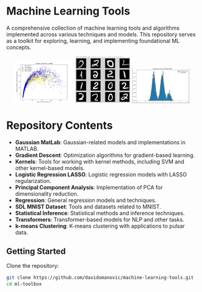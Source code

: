 # Machine Learning Tools

A comprehensive collection of machine learning tools and algorithms implemented across various techniques and models. This repository serves as a toolkit for exploring, learning, and implementing foundational ML concepts.

<p align="center">
  <img src="docs/pulsar.png" alt="Image 1" width="30%">
  <img src="docs/numbers.png" alt="Image 2" width="30%">
  <img src="docs/Histogram.png" alt="Image 3" width="30%">
</p>

# Repository Contents

- **Gaussian MatLab**: Gaussian-related models and implementations in MATLAB.
- **Gradient Descent**: Optimization algorithms for gradient-based learning.
- **Kernels**: Tools for working with kernel methods, including SVM and other kernel-based models.
- **Logistic Regression LASSO**: Logistic regression models with LASSO regularization.
- **Principal Component Analysis**: Implementation of PCA for dimensionality reduction.
- **Regression**: General regression models and techniques.
- **SDL MNIST Dataset**: Tools and datasets related to MNIST.
- **Statistical Inference**: Statistical methods and inference techniques.
- **Transformers**: Transformer-based models for NLP and other tasks.
- **k-means Clustering**: K-means clustering with applications to pulsar data.

## Getting Started

Clone the repository:

```bash
git clone https://github.com/davidomanovic/machine-learning-tools.git
cd ml-toolbox
